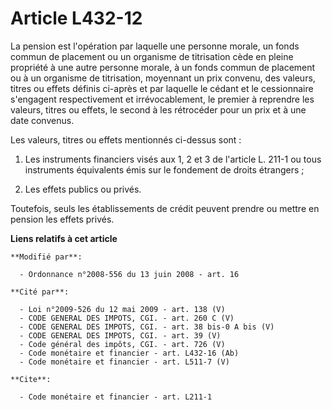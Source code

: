# Article L432-12

La pension est l'opération par laquelle une personne morale, un fonds commun de placement ou un organisme de titrisation cède
en pleine propriété à une autre personne morale, à un fonds commun de placement ou à un organisme de titrisation, moyennant
un prix convenu, des valeurs, titres ou effets définis ci-après et par laquelle le cédant et le cessionnaire s'engagent
respectivement et irrévocablement, le premier à reprendre les valeurs, titres ou effets, le second à les rétrocéder pour un
prix et à une date convenus. 

Les valeurs, titres ou effets mentionnés ci-dessus sont : 

1. Les instruments financiers visés aux 1, 2 et 3 de l'article L. 211-1 ou tous instruments équivalents émis sur le fondement
de droits étrangers ; 

2. Les effets publics ou privés. 

Toutefois, seuls les établissements de crédit peuvent prendre ou mettre en pension les effets privés.

**Liens relatifs à cet article**

	**Modifié par**:

	  - Ordonnance n°2008-556 du 13 juin 2008 - art. 16

	**Cité par**:

	  - Loi n°2009-526 du 12 mai 2009 - art. 138 (V)
	  - CODE GENERAL DES IMPOTS, CGI. - art. 260 C (V)
	  - CODE GENERAL DES IMPOTS, CGI. - art. 38 bis-0 A bis (V)
	  - CODE GENERAL DES IMPOTS, CGI. - art. 39 (V)
	  - Code général des impôts, CGI. - art. 726 (V)
	  - Code monétaire et financier - art. L432-16 (Ab)
	  - Code monétaire et financier - art. L511-7 (V)

	**Cite**:

	  - Code monétaire et financier - art. L211-1
